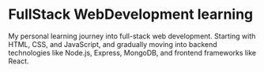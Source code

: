 # FullStack WebDevelopment learning
My personal learning journey into full-stack web development. Starting with HTML, CSS, and JavaScript, and gradually moving into backend technologies like Node.js, Express, MongoDB, and frontend frameworks like React.
